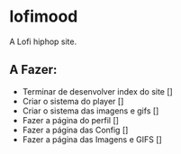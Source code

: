 # lofimood
 A Lofi hiphop site.

## A Fazer:
* Terminar de desenvolver index do site []
* Criar o sistema do player []
* Criar o sistema das imagens e gifs []
* Fazer a página do perfil []
* Fazer a página das Config []
* Fazer a página das Imagens e GIFS []